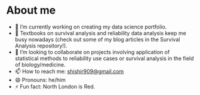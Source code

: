 # About me

- 🔭 I’m currently working on creating my data science portfolio.
- 🌱 Textbooks on survival analysis and reliability data analysis keep me busy nowadays (check out some of my blog articles in the Survival Analysis repository!). 
- 👯 I’m looking to collaborate on projects involving application of statistical methods to reliability use cases or survival analysis in the field of biology/medicine.
- 📫 How to reach me: shishir909@gmail.com
- 😄 Pronouns: he/him
- ⚡ Fun fact: North London is Red.

